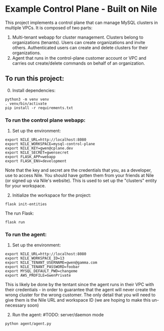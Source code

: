 # Example Control Plane - Built on Nile

This project implements a control plane that can manage MySQL clusters in multiple VPCs. It is composed of two parts:
1. Multi-tenant webapp for cluster management. Clusters belong to organizations (tenants). Users can create organizations and invite others. Authenticated users can create and delete clusters for their organizations.
2. Agent that runs in the control-plane customer account or VPC and carries out create/delete commands on behalf of an organization.

## To run this project:

0. Install dependencies:
```
python3 -m venv venv
. venv/bin/activate
pip install -r requirements.txt
```

### To run the control plane webapp:

1. Set up the environment:
```
export NILE_URL=http://localhost:8080
export NILE_WORKSPACE=mysql-control-plane
export NILE_KEY=gwen@cplane.dev
export NILE_SECRET=gwensecret
export FLASK_APP=webapp
export FLASK_ENV=development
```

Note that the key and secret are the credentials that you, as a developer, use to access Nile. You should have gotten them from your friends at Nile (or signed up via Nile's website). This is used to set up the "clusters" entity for your workspace.

2. Initialize the workspace for the project:
```
flask init-entities
```

The run Flask:
```
flask run
```

### To run the agent:
1. Set up the environment:
```
export NILE_URL=http://localhost:8080
export NILE_WORKSPACE_ID=13 
export NILE_TENANT_USERNAME=gwen@gamma.com 
export NILE_TENANT_PASSWORD=foobar
export MYSQL_DEFAULT_PWD=changeme 
export AWS_PROFILE=GwenPrivate
```

This is likely be done by the tentant since the agent runs in their VPC with their credentials - in order to guarantee that the agent will never create the wrong cluster for the wrong customer. The only detail that you will need to give them is the Nile URL and workspace ID (we are hoping to make this un-necessary soon)

2. Run the agent: #TODO: server/daemon mode

```
python agent/agent.py
```